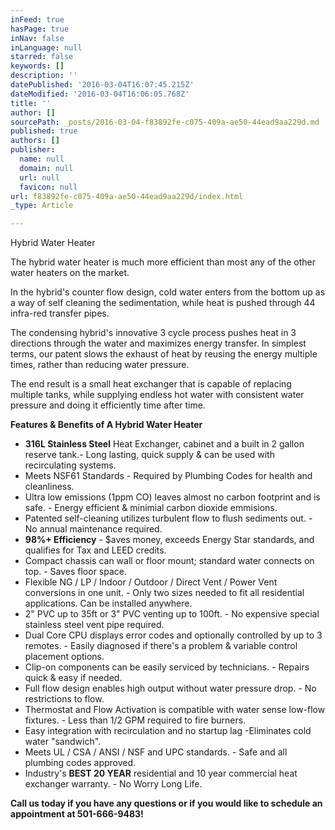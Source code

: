 ```yaml
---
inFeed: true
hasPage: true
inNav: false
inLanguage: null
starred: false
keywords: []
description: ''
datePublished: '2016-03-04T16:07:45.215Z'
dateModified: '2016-03-04T16:06:05.768Z'
title: ''
author: []
sourcePath: _posts/2016-03-04-f83892fe-c075-409a-ae50-44ead9aa229d.md
published: true
authors: []
publisher:
  name: null
  domain: null
  url: null
  favicon: null
url: f83892fe-c075-409a-ae50-44ead9aa229d/index.html
_type: Article

---
```

Hybrid Water Heater

The hybrid water heater is much more efficient than most any of the other water heaters on the market.

In the hybrid's counter flow design, cold water enters from the bottom up as a way of self cleaning the sedimentation, while heat is pushed through 44 infra-red transfer pipes.

The condensing hybrid's innovative 3 cycle process pushes heat in 3 directions through the water and maximizes energy transfer. In simplest terms, our patent slows the exhaust of heat by reusing the energy multiple times, rather than reducing water pressure.

The end result is a small heat exchanger that is capable of replacing multiple tanks, while supplying endless hot water with consistent water pressure and doing it efficiently time after time.

**Features & Benefits of A Hybrid Water Heater**

* **316L Stainless Steel** Heat Exchanger, cabinet and a built in 2 gallon reserve tank.- Long lasting, quick supply & can be used with recirculating systems.
* Meets NSF61 Standards - Required by Plumbing Codes for health and cleanliness.
* Ultra low emissions (1ppm CO) leaves almost no carbon footprint and is safe. - Energy efficient & minimial carbon dioxide emmisions.
* Patented self-cleaning utilizes turbulent flow to flush sediments out. - No annual maintenance required.
* **98%+ Efficiency** - $aves money, exceeds Energy Star standards, and qualifies for Tax and LEED credits.
* Compact chassis can wall or floor mount; standard water connects on top. - Saves floor space.
* Flexible NG / LP / Indoor / Outdoor / Direct Vent / Power Vent conversions in one unit. - Only two sizes needed to fit all residential applications. Can be installed anywhere.
* 2" PVC up to 35ft or 3" PVC venting up to 100ft. - No expensive special stainless steel vent pipe required.
* Dual Core CPU displays error codes and optionally controlled by up to 3 remotes. - Easily diagnosed if there's a problem & variable control placement options.
* Clip-on components can be easily serviced by technicians. - Repairs quick & easy if needed.
* Full flow design enables high output without water pressure drop. - No restrictions to flow.
* Thermostat and Flow Activation is compatible with water sense low-flow fixtures. - Less than 1/2 GPM required to fire burners.
* Easy integration with recirculation and no startup lag -Eliminates cold water "sandwich".
* Meets UL / CSA / ANSI / NSF and UPC standards. - Safe and all plumbing codes approved.
* Industry's **BEST 20 YEAR** residential and 10 year commercial heat exchanger warranty. - No Worry Long Life.

**Call us today if you have any questions or if you would like to schedule an appointment at 501-666-9483!**